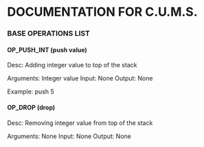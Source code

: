 # DOCUMENTATION FOR C.U.M.S.


### BASE OPERATIONS LIST

#### OP_PUSH_INT (push value)
Desc: 
	Adding integer value to top of the stack

Arguments:
	Integer value
Input: 
	None
Output: 
	None

Example:
	push 5


#### OP_DROP (drop) 
Desc:
	Removing integer value from top of the stack

Arguments:
	None
Input:
	None
Output:
	None

	  
